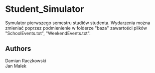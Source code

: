 # Student_Simulator
Symulator pierwszego semestru studiów studenta. Wydarzenia można zmieniać poprzez podmienienie w folderze "baza" zawartości plików "SchoolEvents.txt", "WeekendEvents.txt".   
## Authors
Damian Raczkowski <br>
Jan Malek
